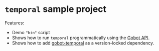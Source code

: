 # `temporal` sample project

Features:

- Demo `"bin"` script
- Shows how to run `temporal` programmatically using the [Gobot API](https://github.com/benallfree/gobot/tree/v1.0.0-alpha.34/docs/readme.md).
- Shows how to add [gobot-temporal](https://www.npmjs.com/package/gobot-temporal) as a version-locked dependency.
